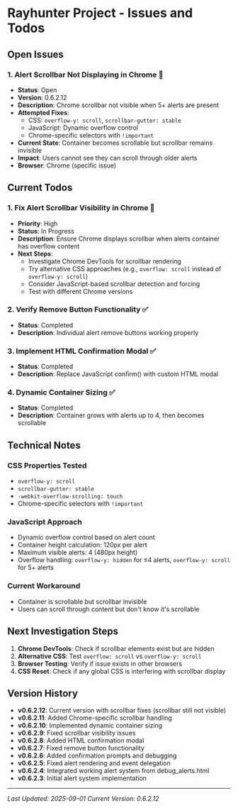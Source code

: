 # Rayhunter Project - Issues and Todos

## Open Issues

### 1. Alert Scrollbar Not Displaying in Chrome 🚨

- **Status**: Open
- **Version**: 0.6.2.12
- **Description**: Chrome scrollbar not visible when 5+ alerts are present
- **Attempted Fixes**: 
  - CSS: `overflow-y: scroll`, `scrollbar-gutter: stable`
  - JavaScript: Dynamic overflow control
  - Chrome-specific selectors with `!important`
- **Current State**: Container becomes scrollable but scrollbar remains invisible
- **Impact**: Users cannot see they can scroll through older alerts
- **Browser**: Chrome (specific issue)

## Current Todos

### 1. Fix Alert Scrollbar Visibility in Chrome 🔧
- **Priority**: High
- **Status**: In Progress
- **Description**: Ensure Chrome displays scrollbar when alerts container has overflow content
- **Next Steps**: 
  - Investigate Chrome DevTools for scrollbar rendering
  - Try alternative CSS approaches (e.g., `overflow: scroll` instead of `overflow-y: scroll`)
  - Consider JavaScript-based scrollbar detection and forcing
  - Test with different Chrome versions

### 2. Verify Remove Button Functionality ✅
- **Status**: Completed
- **Description**: Individual alert remove buttons working properly

### 3. Implement HTML Confirmation Modal ✅
- **Status**: Completed  
- **Description**: Replace JavaScript confirm() with custom HTML modal

### 4. Dynamic Container Sizing ✅
- **Status**: Completed
- **Description**: Container grows with alerts up to 4, then becomes scrollable

## Technical Notes

### CSS Properties Tested
- `overflow-y: scroll`
- `scrollbar-gutter: stable`
- `-webkit-overflow-scrolling: touch`
- Chrome-specific selectors with `!important`

### JavaScript Approach
- Dynamic overflow control based on alert count
- Container height calculation: 120px per alert
- Maximum visible alerts: 4 (480px height)
- Overflow handling: `overflow-y: hidden` for ≤4 alerts, `overflow-y: scroll` for 5+ alerts

### Current Workaround
- Container is scrollable but scrollbar invisible
- Users can scroll through content but don't know it's scrollable

## Next Investigation Steps

1. **Chrome DevTools**: Check if scrollbar elements exist but are hidden
2. **Alternative CSS**: Test `overflow: scroll` vs `overflow-y: scroll`
3. **Browser Testing**: Verify if issue exists in other browsers
4. **CSS Reset**: Check if any global CSS is interfering with scrollbar display

## Version History

- **v0.6.2.12**: Current version with scrollbar fixes (scrollbar still not visible)
- **v0.6.2.11**: Added Chrome-specific scrollbar handling
- **v0.6.2.10**: Implemented dynamic container sizing
- **v0.6.2.9**: Fixed scrollbar visibility issues
- **v0.6.2.8**: Added HTML confirmation modal
- **v0.6.2.7**: Fixed remove button functionality
- **v0.6.2.6**: Added confirmation prompts and debugging
- **v0.6.2.5**: Fixed alert rendering and event delegation
- **v0.6.2.4**: Integrated working alert system from debug_alerts.html
- **v0.6.2.3**: Initial alert system implementation

---

*Last Updated: 2025-09-01*
*Current Version: 0.6.2.12*
